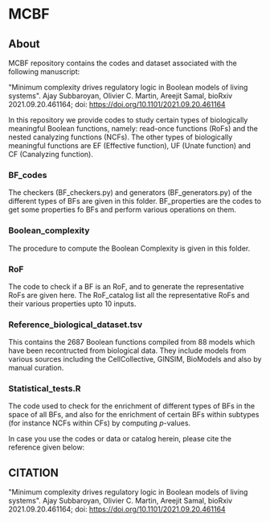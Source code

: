 # MCBF

## About
MCBF repository contains the codes and dataset associated with the following manuscript:

"Minimum complexity drives regulatory logic in Boolean models of living systems".
Ajay Subbaroyan, Olivier C. Martin, Areejit Samal,
bioRxiv 2021.09.20.461164; doi: https://doi.org/10.1101/2021.09.20.461164

In this repository we provide codes to study certain types of biologically meaningful Boolean functions, namely: read-once functions (RoFs) and the nested canalyzing functions (NCFs). The other types of biologically meaningful functions are EF (Effective function), UF (Unate function) and CF (Canalyzing function).

### BF_codes 
The checkers (BF_checkers.py) and generators (BF_generators.py) of the different types of BFs are given in this folder. BF_properties are the codes to get some properties fo BFs and perform various operations on them. 

### Boolean_complexity
The procedure to compute the Boolean Complexity is given in this folder. 

### RoF
The code to check if a BF is an RoF, and to generate the representative RoFs are given here. The RoF_catalog list all the representative RoFs and their various properties upto 10 inputs. 

### Reference_biological_dataset.tsv
This contains the 2687 Boolean functions compiled from 88 models which have been recontructed from biological data. They include models from various sources including the CellCollective, GINSIM, BioModels and also by manual curation.

### Statistical_tests.R
The code used to check for the enrichment of different types of BFs in the space of all BFs, and also for the enrichment of certain BFs within subtypes (for instance NCFs within CFs) by computing *p*-values.


In case you use the codes or data or catalog herein, please cite the reference given below: 

## CITATION
"Minimum complexity drives regulatory logic in Boolean models of living systems". Ajay Subbaroyan, Olivier C. Martin, Areejit Samal, bioRxiv 2021.09.20.461164; doi: https://doi.org/10.1101/2021.09.20.461164
